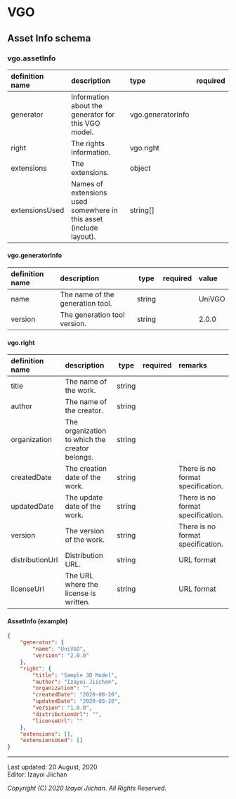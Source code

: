 # VGO

## Asset Info schema

### vgo.assetInfo
|definition name|description|type|required|
|:---|:---|:---|:---:|
|generator|Information about the generator for this VGO model.|vgo.generatorInfo||
|right|The rights information.|vgo.right||
|extensions|The extensions.|object||
|extensionsUsed|Names of extensions used somewhere in this asset (include layout).|string[]||

#### vgo.generatorInfo

|definition name|description|type|required|value|
|:---|:---|:---:|:---:|:---|
|name|The name of the generation tool.|string||UniVGO|
|version|The generation tool version.|string||2.0.0|

#### vgo.right

|definition name|description|type|required|remarks|
|:---|:---|:---:|:---:|:---|
|title|The name of the work.|string|||
|author|The name of the creator.|string|||
|organization|The organization to which the creator belongs.|string|||
|createdDate|The creation date of the work.|string||There is no format specification.|
|updatedDate|The update date of the work.|string||There is no format specification.|
|version|The version of the work.|string||There is no format specification.|
|distributionUrl|Distribution URL.|string||URL format|
|licenseUrl|The URL where the license is written.|string||URL format|


#### AssetInfo (example)

```json
{
    "generator": {
        "name": "UniVGO",
        "version": "2.0.0"
    },
    "right": {
        "title": "Sample 3D Model",
        "author": "Izayoi Jiichan",
        "organization": "",
        "createdDate": "2020-08-20",
        "updatedDate": "2020-08-20",
        "version": "1.0.0",
        "distributionUrl": "",
        "licenseUrl": ""
    },
    "extensions": [],
    "extensionsUsed": []
}
```
___
Last updated: 20 August, 2020  
Editor: Izayoi Jiichan

*Copyright (C) 2020 Izayoi Jiichan. All Rights Reserved.*
